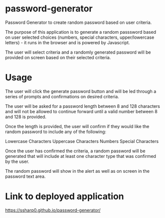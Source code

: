 # password-generator
Password Generator to create random password based on user criteria.

The purpose of this application is to generate a random passsword based on user selected choices (numbers, special characters, upper/lowercase letters) - it runs in the browser and is powered by Javascript. 

The user will select criteria and a randomly generated password will be provided on screen based on their selected criteria.

# Usage

The user will click the generate password button and will be led through a series of prompts and confirmations on desired criteria. 

The user will be asked for a password length between 8 and 128 characters and will not be allowed to continue forward until a valid number between 8 and 128 is provided. 

Once the length is provided, the user will confirm if they would like the random password to include any of the following:

Lowercase Characters
Uppercase Characters
Numbers
Special Characters

Once the user has confirmed the criteria, a random password will be generated that will include at least one character type that was confirmed by the user. 

The random password will show in the alert as well as on screen in the password text area.

# Link to deployed application

https://ssharp0.github.io/password-generator/ 